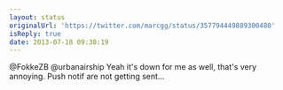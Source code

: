 ```yaml
---
layout: status
originalUrl: 'https://twitter.com/marcgg/status/357794449889300480'
isReply: true
date: 2013-07-18 09:30:19
---
```


@FokkeZB @urbanairship Yeah it's down for me as well, that's very annoying. Push notif are not getting sent...
